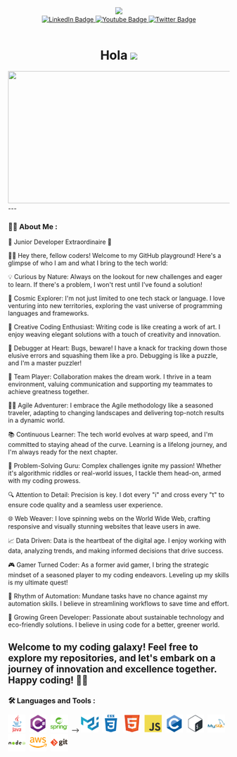 <div id="header" align="center">
  <img src="https://media.giphy.com/media/bGgsc5mWoryfgKBx1u/giphy.gif" width="100"/>
  <div id="badges">
  <a href="https://www.linkedin.com/in/nana-obeng-kwaku-b71380270/">
    <img src="https://img.shields.io/badge/LinkedIn-blue?style=for-the-badge&logo=linkedin&logoColor=white" alt="LinkedIn Badge"/>
  </a>
  <a href="your-youtube-URL">
    <img src="https://img.shields.io/badge/YouTube-red?style=for-the-badge&logo=youtube&logoColor=white" alt="Youtube Badge"/>
  </a>
  <a href="https://twitter.com/Nadeobeng?t=TDKFkXtmn54jJu_prP1F3w&s=09">
    <img src="https://img.shields.io/badge/Twitter-blue?style=for-the-badge&logo=twitter&logoColor=white" alt="Twitter Badge"/>
  </a>
</div>
  <img src="https://komarev.com/ghpvc/?username=denakwob&style=flat-square&color=blue" alt=""/>
  <h1>
  Hola 
  <img src="https://media.giphy.com/media/hvRJCLFzcasrR4ia7z/giphy.gif" width="30px"/>
  </h1>
</div>
<div align="center">
  <img src="https://media.giphy.com/media/dWesBcTLavkZuG35MI/giphy.gif" width="600" height="300"/>
</div>
---

### :man_technologist: About Me :
🚀 Junior Developer Extraordinaire 🚀

👨‍💻 Hey there, fellow coders! Welcome to my GitHub playground! Here's a glimpse of who I am and what I bring to the tech world:

💡 Curious by Nature: Always on the lookout for new challenges and eager to learn. If there's a problem, I won't rest until I've found a solution!

🌌 Cosmic Explorer: I'm not just limited to one tech stack or language. I love venturing into new territories, exploring the vast universe of programming languages and frameworks.

🌟 Creative Coding Enthusiast: Writing code is like creating a work of art. I enjoy weaving elegant solutions with a touch of creativity and innovation.

🔧 Debugger at Heart: Bugs, beware! I have a knack for tracking down those elusive errors and squashing them like a pro. Debugging is like a puzzle, and I'm a master puzzler!

🤝 Team Player: Collaboration makes the dream work. I thrive in a team environment, valuing communication and supporting my teammates to achieve greatness together.

🚴‍♂️ Agile Adventurer: I embrace the Agile methodology like a seasoned traveler, adapting to changing landscapes and delivering top-notch results in a dynamic world.

📚 Continuous Learner: The tech world evolves at warp speed, and I'm committed to staying ahead of the curve. Learning is a lifelong journey, and I'm always ready for the next chapter.

🧩 Problem-Solving Guru: Complex challenges ignite my passion! Whether it's algorithmic riddles or real-world issues, I tackle them head-on, armed with my coding prowess.

🔍 Attention to Detail: Precision is key. I dot every "i" and cross every "t" to ensure code quality and a seamless user experience.

🌐 Web Weaver: I love spinning webs on the World Wide Web, crafting responsive and visually stunning websites that leave users in awe.

📈 Data Driven: Data is the heartbeat of the digital age. I enjoy working with data, analyzing trends, and making informed decisions that drive success.

🎮 Gamer Turned Coder: As a former avid gamer, I bring the strategic mindset of a seasoned player to my coding endeavors. Leveling up my skills is my ultimate quest!

🎵 Rhythm of Automation: Mundane tasks have no chance against my automation skills. I believe in streamlining workflows to save time and effort.

🌱 Growing Green Developer: Passionate about sustainable technology and eco-friendly solutions. I believe in using code for a better, greener world.

Welcome to my coding galaxy! Feel free to explore my repositories, and let's embark on a journey of innovation and excellence together. Happy coding! 🚀🌟
---

### :hammer_and_wrench: Languages and Tools :
<div>
  <img src="https://github.com/devicons/devicon/blob/master/icons/java/java-original-wordmark.svg" title="Java" alt="Java" width="40" height="40"/>&nbsp;
  <img src="https://raw.githubusercontent.com/devicons/devicon/1119b9f84c0290e0f0b38982099a2bd027a48bf1/icons/csharp/csharp-original.svg" title="React" alt="React" width="40" height="40"/>&nbsp;
  <img src="https://github.com/devicons/devicon/blob/master/icons/spring/spring-original-wordmark.svg" title="Spring" alt="Spring" width="40" height="40"/>&nbsp; -->
  <img src="https://github.com/devicons/devicon/blob/master/icons/materialui/materialui-original.svg" title="Material UI" alt="Material UI" width="40" height="40"/>&nbsp;
<!--   <img src="https://github.com/devicons/devicon/blob/master/icons/flutter/flutter-original.svg" title="Flutter" alt="Flutter" width="40" height="40"/>&nbsp;
  <img src="https://github.com/devicons/devicon/blob/master/icons/redux/redux-original.svg" title="Redux" alt="Redux " width="40" height="40"/>&nbsp; -->
  <img src="https://github.com/devicons/devicon/blob/master/icons/css3/css3-plain-wordmark.svg"  title="CSS3" alt="CSS" width="40" height="40"/>&nbsp;
  <img src="https://github.com/devicons/devicon/blob/master/icons/html5/html5-original.svg" title="HTML5" alt="HTML" width="40" height="40"/>&nbsp;
  <img src="https://github.com/devicons/devicon/blob/master/icons/javascript/javascript-original.svg" title="JavaScript" alt="JavaScript" width="40" height="40"/>&nbsp;
  <img src="https://raw.githubusercontent.com/devicons/devicon/1119b9f84c0290e0f0b38982099a2bd027a48bf1/icons/c/c-original.svg" title="Firebase" alt="Firebase" width="40" height="40"/>&nbsp;
  <img src="https://raw.githubusercontent.com/devicons/devicon/1119b9f84c0290e0f0b38982099a2bd027a48bf1/icons/bash/bash-original.svg" title="Gatsby"  alt="Gatsby" width="40" height="40"/>&nbsp;
  <img src="https://github.com/devicons/devicon/blob/master/icons/mysql/mysql-original-wordmark.svg" title="MySQL"  alt="MySQL" width="40" height="40"/>&nbsp;
  <img src="https://github.com/devicons/devicon/blob/master/icons/nodejs/nodejs-original-wordmark.svg" title="NodeJS" alt="NodeJS" width="40" height="40"/>&nbsp;
  <img src="https://github.com/devicons/devicon/blob/master/icons/amazonwebservices/amazonwebservices-plain-wordmark.svg" title="AWS" alt="AWS" width="40" height="40"/>&nbsp;
  <img src="https://github.com/devicons/devicon/blob/master/icons/git/git-original-wordmark.svg" title="Git" **alt="Git" width="40" height="40"/>
</div>
